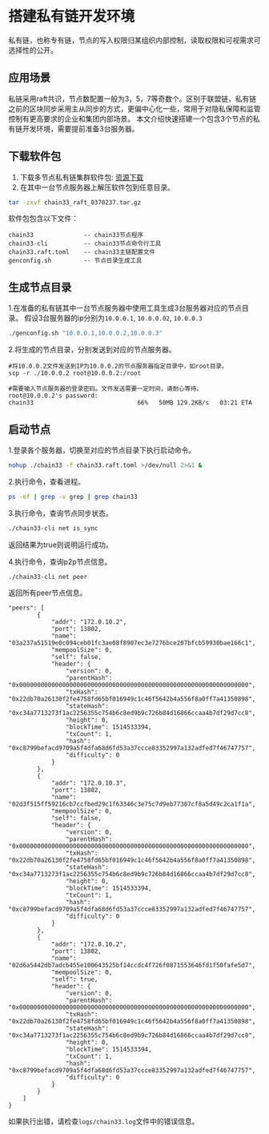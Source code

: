 # 搭建私有链开发环境
私有链，也称专有链，节点的写入权限归某组织内部控制，读取权限和可视需求可选择性的公开。

## 应用场景
私链采用raft共识，节点数配置一般为3，5，7等奇数个。区别于联盟链，私有链之前的区块同步采用主从同步的方式，更偏中心化一些，常用于对隐私保障和监管控制有更高要求的企业和集团内部场景。
本文介绍快速搭建一个包含3个节点的私有链开发环境，需要提前准备3台服务器。

## 下载软件包
1. 下载多节点私有链集群软件包: [资源下载](https://chain.33.cn/resource)
2. 在其中一台节点服务器上解压软件包到任意目录。
```bash
tar -zxvf chain33_raft_0370237.tar.gz
```
软件包包含以下文件：
```text
chain33              -- chain33节点程序
chain33-cli          -- chain33节点命令行工具
chain33.raft.toml    -- chain33主链配置文件
genconfig.sh         -- 节点目录生成工具
```

## 生成节点目录
1.在准备的私有链其中一台节点服务器中使用工具生成3台服务器对应的节点目录。
假设3台服务器的ip分别为`10.0.0.1`, `10.0.0.02`, `10.0.0.3`
```bash
./genconfig.sh "10.0.0.1,10.0.0.2,10.0.0.3"
```
2.将生成的节点目录，分别发送到对应的节点服务器。
```
#将10.0.0.2文件发送到IP为10.0.0.2的节点服务器指定目录中，如root目录。
scp -r ./10.0.0.2 root@10.0.0.2:/root

#需要输入节点服务器的登录密码。文件发送需要一定时间，请耐心等待。
root@10.0.0.2's password: 
chain33                             66%   50MB 129.2KB/s   03:21 ETA
```

## 启动节点

1.登录各个服务器，切换至对应的节点目录下执行启动命令。
```bash
nohup ./chain33 -f chain33.raft.toml >/dev/null 2>&1 &
```
2.执行命令，查看进程。

```bash
ps -ef | grep -v grep | grep chain33
```

3.执行命令，查询节点同步状态。

```bash
./chain33-cli net is_sync
```
返回结果为true则说明运行成功。

4.执行命令，查询p2p节点信息。
```bash
./chain33-cli net peer
```
返回所有peer节点信息。
```text
"peers": [
        {
            "addr": "172.0.10.2",
            "port": 13802,
            "name": "03a237a51519e0c094ceb01fc3ae08f8907ec3e7276bce207bfcb59930bae166c1",
            "mempoolSize": 0,
            "self": false,
            "header": {
                "version": 0,
                "parentHash": "0x0000000000000000000000000000000000000000000000000000000000000000",
                "txHash": "0x22db70a26130f2fe4758fd65bf016949c1c46f5642b4a556f8a0ff7a41350898",
                "stateHash": "0xc34a7713273f1ac2256355c754b6c8ed9b9c726b84d16866ccaa4b7df29d7cc8",
                "height": 0,
                "blockTime": 1514533394,
                "txCount": 1,
                "hash": "0xc8799befacd9709a5f4dfa68d6fd53a37ccce83352997a132adfed7f46747757",
                "difficulty": 0
            }
        },
        {
            "addr": "172.0.10.3",
            "port": 13802,
            "name": "02d3f515ff59216cb7ccfbed29c1f63346c3e75c7d9eb77387cf8a5d49c2ca1f1a",
            "mempoolSize": 0,
            "self": false,
            "header": {
                "version": 0,
                "parentHash": "0x0000000000000000000000000000000000000000000000000000000000000000",
                "txHash": "0x22db70a26130f2fe4758fd65bf016949c1c46f5642b4a556f8a0ff7a41350898",
                "stateHash": "0xc34a7713273f1ac2256355c754b6c8ed9b9c726b84d16866ccaa4b7df29d7cc8",
                "height": 0,
                "blockTime": 1514533394,
                "txCount": 1,
                "hash": "0xc8799befacd9709a5f4dfa68d6fd53a37ccce83352997a132adfed7f46747757",
                "difficulty": 0
            }
        },
        {
            "addr": "172.0.10.2",
            "port": 13802,
            "name": "02d6a5442db7adcb455e100643525bf14ccdc4f726f0871553646fd1f50fafe5d7",
            "mempoolSize": 0,
            "self": true,
            "header": {
                "version": 0,
                "parentHash": "0x0000000000000000000000000000000000000000000000000000000000000000",
                "txHash": "0x22db70a26130f2fe4758fd65bf016949c1c46f5642b4a556f8a0ff7a41350898",
                "stateHash": "0xc34a7713273f1ac2256355c754b6c8ed9b9c726b84d16866ccaa4b7df29d7cc8",
                "height": 0,
                "blockTime": 1514533394,
                "txCount": 1,
                "hash": "0xc8799befacd9709a5f4dfa68d6fd53a37ccce83352997a132adfed7f46747757",
                "difficulty": 0
            }
        }
    ]
}
```

如果执行出错，请检查`logs/chain33.log`文件中的错误信息。
